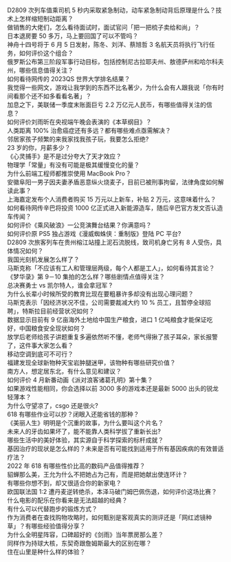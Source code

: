 D2809 次列车值乘司机 5 秒内采取紧急制动，动车紧急制动背后原理是什么？技术上怎样缩短制动距离？  
做销售的大佬们，怎么看待面试时，面试官问「把一把梳子卖给和尚」？  
日本退房要 50 多万，马上要回国了可以不管吗？  
神舟十四号将于 6 月 5 日发射，陈冬、刘洋、蔡旭哲 3 名航天员将执行飞行任务，如何评价这个组合？  
俄罗斯公布第三阶段军事行动目标，包括控制尼古拉耶夫州、敖德萨州和哈尔科夫州，哪些信息值得关注？  
如何看待网传的 2023QS 世界大学排名结果？  
我觉得一些网文，游戏让我学到的东西不比名著少，为什么会有人跟我说「你有时间看那个还不如多看看名著」？  
加息之下，美联储一季度末账面巨亏 2.2 万亿元人民币，有哪些值得关注的信息？  
如何评价刘雨昕在央视端午晚会表演的《本草纲目》？  
人类距离 100% 治愈癌症还有多远？都有哪些难点亟需解决？  
邻居家孩子频繁的来我家找我孩子玩，我要怎么拒绝?  
23 岁的你，月薪多少？  
《心灵捕手》是不是过分夸大了天才效应？  
物理学「常量」有没有可能是极其缓慢变化的量？  
为什么前端工程师都推崇使用 MacBook Pro？  
安徽阜阳一男子因夫妻矛盾恶意纵火烧麦子，目前已被刑事拘留，法律角度如何解读此事？  
上海嘉定发布个人消费者购买 15 万元以上新车，补贴 2 万元，这意味着什么？  
如何看待网传辛巴将投资 1000 亿正式进入新能源造车，随后辛巴官方发文否认造车传闻？  
如何评价《乘风破浪》一公竞演舞台结果？你满意吗？  
如何评价原 PS5 独占游戏《漫威蜘蛛侠：重制版》登陆 PC 平台?  
D2809 次旅客列车在贵州榕江站撞上泥石流脱线，致司机身亡另有 8 人受伤，具体情况如何？  
我国光刻机发展怎么样了？  
马斯克称「不应该有工人和管理层两级，每个人都是工人」，如何看待其言论？  
《梦华录》第 9－10 集拍的怎么样？哪些剧情点值得关注？  
总决赛勇士 vs 凯尔特人，谁会拿冠军 ?  
为什么长辈小时候所受的教育比现在要粗暴许多却没有出现心理问题？  
马斯克表示「因经济状况不佳，公司需要裁减大约 10 % 员工，且暂停全球招聘」，特斯拉目前经营状况如何？  
数据显示目前有 9 亿亩海外土地给中国生产粮食，进口 1 亿吨粮食才能保证吃好，中国粮食安全现状如何？  
放学后老师给孩子讲题重复多遍依然听不懂，老师气得揪了孩子耳朵，家长报警了，这件事大家怎么看？  
移动空调到底可不可行？  
福建发现全球新物种天宝岩肿腿迷甲，该物种有哪些研究价值？  
南方人，想定居东北，有什么意见和建议？  
如何评价 4 月新番动画《派对浪客诸葛孔明》第十集？  
如果游戏性能相同，你会选择以前 3000 多的游戏本还是最新 5000 出头的锐龙轻薄本？  
为什么守望凉了，csgo 还是很火?  
618 有哪些作业可以抄？闭眼入还能省钱的那种？  
《美丽人生》明明是个沉重的故事，为什么要叫这个片名？  
未来人的牙齿如果坏了，能不能靠人类科学拔了重新长出?  
哪些生活中的美好体验，其实源自于科学探索的标杆成就？  
基因治疗的现状是怎么样的？未来是否有可能找到适用于所有基因疾病的有效普适疗法？  
2022 年 618 有哪些性价比高的数码产品值得推荐？  
貂蝉那么美，王允为什么不把她占为己有，而是把她献出使连环计？  
有哪些你想不到，却又很适合你的新家电？  
欧国联法国 1:2 遭丹麦逆转绝杀，本泽马破门姆巴佩伤退，如何评价这场比赛？  
什么电影的配乐在你看来是无法超越的经典？  
有什么可以代替跑步的锻炼方式？  
作为消费者在查找购物攻略时，如何甄别是客观真实的测评还是「网红滤镜种草」？有哪些经验值得分享？  
为什么全明星阵容，口碑超好的《剑雨》当年票房那么差？  
同样作为持球大核，东契奇跟詹姆斯最大的区别在哪？  
住在山里是种什么样的体验？  
